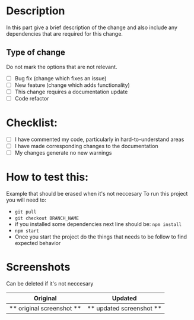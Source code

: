 # Description

In this part give a brief description of the change and also include any dependencies that are required for this change.

## Type of change

Do not mark the options that are not relevant.

- [ ] Bug fix (change which fixes an issue)
- [ ] New feature (change which adds functionality)
- [ ] This change requires a documentation update
- [ ] Code refactor

# Checklist:

- [ ] I have commented my code, particularly in hard-to-understand areas
- [ ] I have made corresponding changes to the documentation
- [ ] My changes generate no new warnings

# How to test this:

Example that should be erased when it's not neccesary
To run this project you will need to:

- `git pull`
- `git checkout BRANCH_NAME`
- if you installed some dependencies next line should be: `npm install`
- `npm start`
- Once you start the project do the things that needs to be follow to find expected behavior

# Screenshots

Can be deleted if it's not neccesary

|         Original          |         Updated          |
| :-----------------------: | :----------------------: |
| ** original screenshot ** | ** updated screenshot ** |
